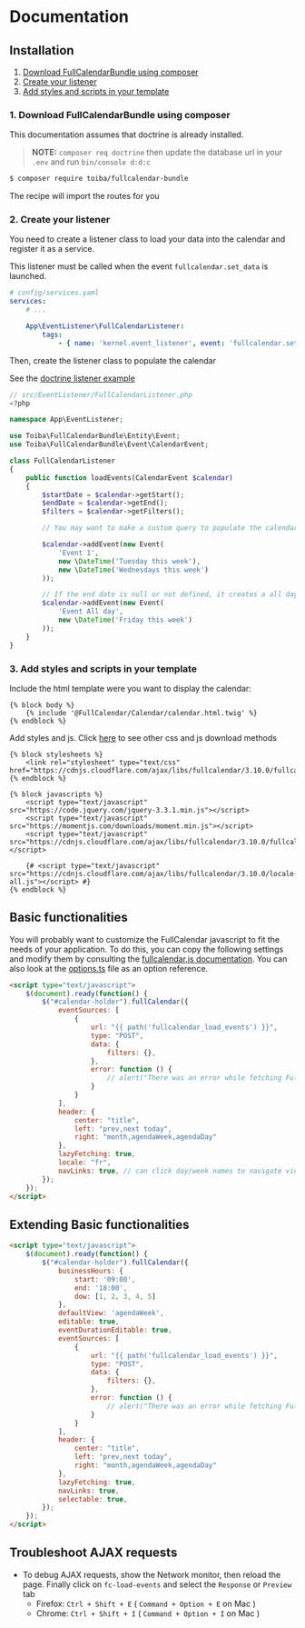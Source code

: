 # Documentation

## Installation

1. [Download FullCalendarBundle using composer](#1-download-fullcalendarbundle-using-composer)
2. [Create your listener](#2-create-your-listener)
3. [Add styles and scripts in your template](#3-add-styles-and-scripts-in-your-template)

### 1. Download FullCalendarBundle using composer

This documentation assumes that doctrine is already installed. 

> **NOTE:** `composer req doctrine` then update the database url in your `.env` and run `bin/console d:d:c`

```sh
$ composer require toiba/fullcalendar-bundle
```
The recipe will import the routes for you

### 2. Create your listener
You need to create a listener class to load your data into the calendar and register it as a service.

This listener must be called when the event `fullcalendar.set_data` is launched.
```yaml
# config/services.yaml
services:
    # ...

    App\EventListener\FullCalendarListener:
        tags:
            - { name: 'kernel.event_listener', event: 'fullcalendar.set_data', method: loadEvents }
```

Then, create the listener class to populate the calendar

See the [doctrine listener example](doctrine-listener.md)

```php
// src/EventListener/FullCalendarListener.php
<?php

namespace App\EventListener;

use Toiba\FullCalendarBundle\Entity\Event;
use Toiba\FullCalendarBundle\Event\CalendarEvent;

class FullCalendarListener
{
    public function loadEvents(CalendarEvent $calendar)
    {
        $startDate = $calendar->getStart();
        $endDate = $calendar->getEnd();
        $filters = $calendar->getFilters();

        // You may want to make a custom query to populate the calendar

        $calendar->addEvent(new Event(
            'Event 1',
            new \DateTime('Tuesday this week'),
            new \DateTime('Wednesdays this week')
        ));

        // If the end date is null or not defined, it creates a all day event
        $calendar->addEvent(new Event(
            'Event All day',
            new \DateTime('Friday this week')
        ));
    }
}
```

### 3. Add styles and scripts in your template

Include the html template were you want to display the calendar:

```twig
{% block body %}
    {% include '@FullCalendar/Calendar/calendar.html.twig' %}
{% endblock %}
```

Add styles and js. Click [here](https://fullcalendar.io/download) to see other css and js download methods

```twig
{% block stylesheets %}
    <link rel="stylesheet" type="text/css" href="https://cdnjs.cloudflare.com/ajax/libs/fullcalendar/3.10.0/fullcalendar.min.css">
{% endblock %}

{% block javascripts %}
    <script type="text/javascript" src="https://code.jquery.com/jquery-3.3.1.min.js"></script>
    <script type="text/javascript" src="https://momentjs.com/downloads/moment.min.js"></script>
    <script type="text/javascript" src="https://cdnjs.cloudflare.com/ajax/libs/fullcalendar/3.10.0/fullcalendar.min.js"></script>

    {# <script type="text/javascript" src="https://cdnjs.cloudflare.com/ajax/libs/fullcalendar/3.10.0/locale-all.js"></script> #}
{% endblock %}
```

## Basic functionalities

You will probably want to customize the FullCalendar javascript to fit the needs of your application.
To do this, you can copy the following settings and modify them by consulting the [fullcalendar.js documentation](https://fullcalendar.io/docs). You can also look at the [options.ts](https://github.com/fullcalendar/fullcalendar/blob/master/src/core/options.ts) file as an option reference.
```html
<script type="text/javascript">
    $(document).ready(function() {
        $("#calendar-holder").fullCalendar({
            eventSources: [
                {
                    url: "{{ path('fullcalendar_load_events') }}",
                    type: "POST",
                    data: {
                        filters: {},
                    },
                    error: function () {
                        // alert("There was an error while fetching FullCalendar!");
                    }
                }
            ],
            header: {
                center: "title",
                left: "prev,next today",
                right: "month,agendaWeek,agendaDay"
            },
            lazyFetching: true,
            locale: "fr",
            navLinks: true, // can click day/week names to navigate views
        });
    });
</script>
```

## Extending Basic functionalities

```html
<script type="text/javascript">
    $(document).ready(function() {
        $("#calendar-holder").fullCalendar({
            businessHours: {
                start: '09:00',
                end: '18:00',
                dow: [1, 2, 3, 4, 5]
            },
            defaultView: 'agendaWeek',
            editable: true,
            eventDurationEditable: true,
            eventSources: [
                {
                    url: "{{ path('fullcalendar_load_events') }}",
                    type: "POST",
                    data: {
                        filters: {},
                    },
                    error: function () {
                        // alert("There was an error while fetching FullCalendar!");
                    }
                }
            ],
            header: {
                center: "title",
                left: "prev,next today",
                right: "month,agendaWeek,agendaDay"
            },
            lazyFetching: true,
            navLinks: true,
            selectable: true,
        });
    });
</script>
```

## Troubleshoot AJAX requests

* To debug AJAX requests, show the Network monitor, then reload the page. Finally click on `fc-load-events` and select the `Response` or `Preview` tab
    - Firefox: `Ctrl + Shift + E` ( `Command + Option + E` on Mac )
    - Chrome: `Ctrl + Shift + I` ( `Command + Option + I` on Mac )
